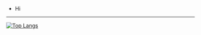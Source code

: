 - Hi
<!---
tarikbayer/tarikbayer is a ✨ special ✨ repository because its `README.md` (this file) appears on your GitHub profile.
You can click the Preview link to take a look at your changes.
--->
************************
[![Top Langs](https://github-readme-stats.vercel.app/api/top-langs/?username=tarikbayer&layout=compact)](https://github.com/anuraghazra/github-readme-stats)
